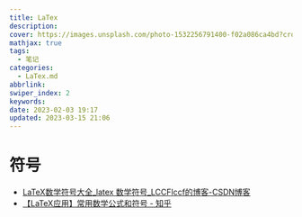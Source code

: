 ```yaml
---
title: LaTex
description: 
cover: https://images.unsplash.com/photo-1532256791400-f02a086ca4bd?crop=entropy&cs=tinysrgb&fm=jpg&ixid=MnwzNjM5Nzd8MHwxfHJhbmRvbXx8fHx8fHx8fDE2Nzg4ODU1NjI&ixlib=rb-4.0.3&q=80&w=1920&h=1080
mathjax: true
tags:
  - 笔记
categories:
  - LaTex.md
abbrlink: 
swiper_index: 2
keywords: 
date: 2023-02-03 19:17
updated: 2023-03-15 21:06
---
```



# 符号

- [LaTeX数学符号大全\_latex 数学符号\_LCCFlccf的博客-CSDN博客](https://blog.csdn.net/LCCFlccf/article/details/89643585)
- [【LaTeX应用】常用数学公式和符号 - 知乎](https://zhuanlan.zhihu.com/p/464237097)
